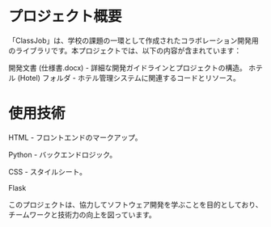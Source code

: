 # プロジェクト概要

「ClassJob」は、学校の課題の一環として作成されたコラボレーション開発用のライブラリです。本プロジェクトでは、以下の内容が含まれています：


開発文書 (仕様書.docx) - 詳細な開発ガイドラインとプロジェクトの構造。
ホテル (Hotel) フォルダ - ホテル管理システムに関連するコードとリソース。

# 使用技術

HTML - フロントエンドのマークアップ。

Python - バックエンドロジック。

CSS - スタイルシート。

Flask

このプロジェクトは、協力してソフトウェア開発を学ぶことを目的としており、チームワークと技術力の向上を図っています。
